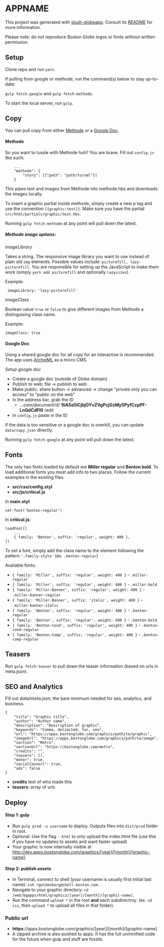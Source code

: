 # APPNAME

This project was generated with [slush-globeapp](https://github.com/BostonGlobe/slush-globeapp). Consult its [README](https://github.com/BostonGlobe/slush-globeapp) for more information.

Please note: do not reproduce Boston Globe logos or fonts without written permission.

## Setup
Clone repo and run `yarn`.

If pulling from google or methode, run the command(s) below to stay up-to-date:

`gulp fetch-google` and `gulp fetch-methode`.

To start the local server, run `gulp`.

## Copy

You can pull copy from either [Methode](#methode) or a [Google Doc](#google-doc).

#### Methode
So you want to tussle with Methode huh? You are brave. Fill out `config.js` like such:

```
	...
	"methode": {
		"story": [{"path": "path/to/xml"}]
	}

```

This pipes text and images from Methode into methode.hbs and downloads the images locally.

To insert a graphic partial inside methode, simply create a new p tag and use the convention `{{graphic:test}}`. Make sure you have the partial `src/html/partials/graphic/test.hbs`.

Running `gulp fetch-methode` at any point will pull down the latest.

##### Methode image options:

*imageLibrary*

Takes a string. The responsive image library you want to use instead of plain old ```img``` elements. Possible values include: ```picturefill, lazy-picturefill```. You are responsible for setting up the JavaScript to make them work (simply `yarn add picturefill` and optionally `lazysizes`).

Example:

``` imageLibrary: 'lazy-picturefill'```

*imageClass*

Boolean value `true` or `false` to give different images from Methode a distinguising class name.

Example:

``` imageClass: true ```

#### Google Doc
Using a shared google doc for all copy for an interactive is recommended. The app uses [ArchieML](http://archieml.org) as a micro CMS.

*Setup google doc*
- Create a google doc (outside of Globe domain)
- Publish to web: file -> publish to web
- Make public: share button -> advanced -> change "private only you can access" to "public on the web"
- In the address bar, grab the ID
	- ...com/document/d/ **1IiA5a5iCjbjOYvZVgPcjGzMy5PyfCzpPF-LnQdCdFI0** /edit
- In `config.js` paste in the ID

If the data is too sensitive or a google doc is overkill, you can update `data/copy.json` directly.

Running `gulp fetch-google` at any point will pull down the latest.

## Fonts
The only two fonts loaded by default are **Miller regular** and **Benton bold**. To load additional fonts you must add info to two places. Follow the current examples in the existing files.
* **src/css/config.styl**
* **src/js/critical.js**

In **main.styl**:
```
set-font('benton-regular')
```

In **critical.js**:
```
loadFont([
	...
	{ family: 'Benton', suffix: 'regular', weight: 400 },
])
```
To set a font, simply add the class name to the element following the pattern `'.family-style'` (ex. `.benton-regular`)

Available fonts:
* `{ family: 'Miller', suffix: 'regular', weight: 400 }` - `.miller-regular`
* `{ family: 'Miller', suffix: 'regular', weight: 600 }` - `.miller-bold`
* `{ family: 'Miller-Banner', suffix: 'regular', weight: 400 }` - `.miller-banner-regular`
* `{ family: 'Miller-Banner', suffix: 'italic', weight: 400 }` - `.miller-banner-italic`
* `{ family: 'Benton', suffix: 'regular', weight: 400 }` - `.benton-regular`
* `{ family: 'Benton', suffix: 'regular', weight: 600 }` - `.benton-bold`
* `{ family: 'Benton-Cond', suffix: 'regular', weight: 400 }` - `.benton-cond-regular`
* `{ family: 'Benton-Comp', suffix: 'regular', weight: 400 }` - `.benton-comp-regular`

## Teasers
Run `gulp fetch-teaser` to pull down the teaser information (based on urls in meta.json).

## SEO and Analytics
Fill out *data/meta.json*, the bare minimum needed for seo, analytics, and business.

```
{
	"title": "Graphic title",
	"author": "Author name",
	"description": "Description of graphic",
	"keywords": "Comma, delimited, for, seo",
	"url": "https://apps.bostonglobe.com/graphics/path/to/graphic",
	"imageUrl": "https://apps.bostonglobe.com/graphics/path/to/image",
	"section": "Metro",
	"sectionUrl": "https://bostonglobe.com/metro",
	"credits": "",
	"teasers": [],
	"meter": true,
	"socialConnect": true,
	"ads": false
}
```

* **credits** text of who made this
* **teasers**: array of urls


## Deploy
#### Step 1: gulp
- Run `gulp prod -u username` to deploy. Outputs files into `dist/prod` folder in root.
- Optional: Use the flag `--html` to only upload the index.html file (use this if you have no updates to assets and want faster upload)
- Your graphic is now internally visible at http://dev.apps.bostonglobe.com/graphics/[year]/[month]/[graphic-name].

#### Step 2: publish assets
- In Terminal, connect to shell (your username is usually first initial last name): `ssh rgoldenberg@shell.boston.com`.
- Navigate to your graphic directory: `cd /web/bgapps/html/graphics/[year]/[month]/[graphic-name]`.
- Run the command `upload *` in the root **and** each subdirectroy. (ex. `cd css`, then `upload *` to upload all files in that folder).

### Public url
- **https**://apps.bostonglobe.com/graphics/[year]/[month]/[graphic-name]
- A zipped archive is also pushed to apps. It has the full unminified code for the future when gulp and stuff are fossils.
